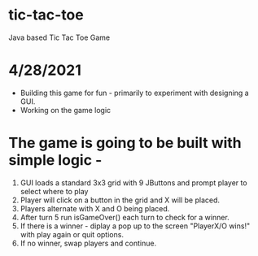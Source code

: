# tic-tac-toe
Java based Tic Tac Toe Game

# 4/28/2021
- Building this game for fun - primarily to experiment with designing a GUI. 
- Working on the game logic

# The game is going to be built with simple logic - 
1. GUI loads a standard 3x3 grid with 9 JButtons and prompt player to select where to play 
2. Player will click on a button in the grid and X will be placed. 
3. Players alternate with X and O being placed. 
4. After turn 5 run isGameOver() each turn to check for a winner.
5. If there is a winner - diplay a pop up to the screen "PlayerX/O wins!" with play again or quit options. 
6. If no winner, swap players and continue. 
